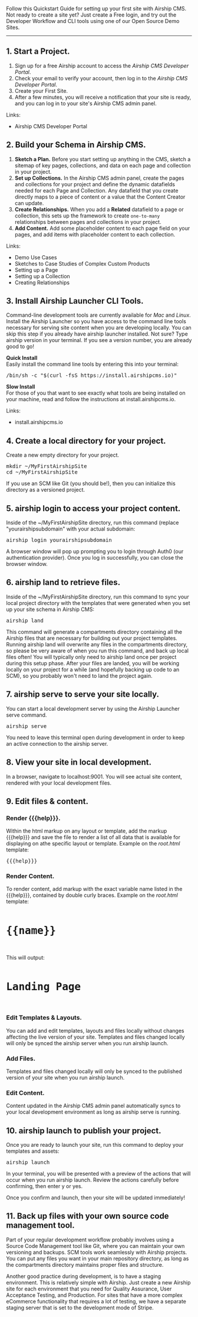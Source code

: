 Follow this Quickstart Guide for setting up your first site with Airship CMS. Not ready to create a site yet? Just create a Free login, and try out the Developer Workflow and CLI tools using one of our Open Source Demo Sites.

---

## 1. Start a Project.
1. Sign up for a free Airship account to access the _Airship CMS Developer Portal_.
2. Check your email to verify your account, then log in to the _Airship CMS Developer Portal_.
3. Create your First Site.
4. After a few minutes, you will receive a notification that your site is ready, and you can log in to your site's Airship CMS admin panel.

Links:
- Airship CMS Developer Portal

## 2. Build your Schema in Airship CMS.
1. **Sketch a Plan.** Before you start setting up anything in the CMS, sketch a sitemap of key pages, collections, and data on each page and collection in your project.
2. **Set up Collections.** In the Airship CMS admin panel, create the pages and collections for your project and define the dynamic datafields needed for each Page and Collection. Any datafield that you create directly maps to a piece of content or a value that the Content Creator can update.
3. **Create Relationships.** When you add a **Related** datafield to a page or collection, this sets up the framework to create `one-to-many` relationships between pages and collections in your project.
4. **Add Content.** Add some placeholder content to each page field on your pages, and add items with placeholder content to each collection.

Links:
- Demo Use Cases
- Sketches to Case Studies of Complex Custom Products
- Setting up a Page
- Setting up a Collection
- Creating Relationships

## 3. Install Airship Launcher CLI Tools.
Command-line development tools are currently available for _Mac_ and _Linux_. Install the Airship Launcher so you have access to the command line tools necessary for serving site content when you are developing locally. You can skip this step if you already have airship launcher installed. Not sure? Type <span class="code">airship version</span> in your terminal. If you see a version number, you are already good to go!

**Quick Install**  
Easily install the command line tools by entering this into your terminal:
<pre>
/bin/sh -c "$(curl -fsS https://install.airshipcms.io)"
</pre>

**Slow Install**  
For those of you that want to see exactly what tools are being installed on your machine, read and follow the instructions at <span class="code">install.airshipcms.io</span>.

Links:
- install.airshipcms.io

## 4. Create a local directory for your project.
Create a new empty directory for your project.
<pre>
mkdir ~/MyFirstAirshipSite
cd ~/MyFirstAirshipSite
</pre>
If you use an SCM like Git (you should be!), then you can initialize this directory as a versioned project.

## 5. <span class="code">airship login</span> to access your project content.
Inside of the <span class="code">~/MyFirstAirshipSite directory</span>, run this command (replace "yourairshipsubdomain" with your actual subdomain:
<pre>
airship login yourairshipsubdomain</span>
</pre>
A browser window will pop up prompting you to login through Auth0 (our authentication provider). Once you log in successfully, you can close the browser window.

## 6. <span class="code">airship land</span> to retrieve files.
Inside of the <span class="code">~/MyFirstAirshipSite directory</span>, run this command to sync your local project directory with the templates that were generated when you set up your site schema in Airship CMS:
<pre>airship land</pre>
This command will generate a <span class="code">compartments</span> directory containing all the Airship files that are necessary for building out your project templates. Running <span class="code">airship land</span> will overwrite any files in the <span class="code">compartments</span> directory, so please be very aware of when you run this command, and back up local files often! You will typically only need to <span class="code">airship land</span> once per project during this setup phase. After your files are landed, you will be working locally on your project for a while (and hopefully backing up code to an SCM), so you probably won't need to land the project again.

## 7. <span class="code">airship serve</span> to serve your site locally.
You can start a local development server by using the Airship Launcher serve command.
<pre>
airship serve
</pre>
You need to leave this terminal open during development in order to keep an active connection to the airship server.

## 8. View your site in local development.
In a browser, navigate to <span class="code">localhost:9001</span>. You will see actual site content, rendered with your local development files.

## 9. Edit files & content.

### Render {{{help}}}.
Within the html markup on any layout or template, add the markup <span class="code">{{{help}}}</span> and save the file to render a list of all data that is available for displaying on athe specific layout or template. Example on the _root.html_ template:
<pre>
{{{help}}}
</pre>

### Render Content.
To render content, add markup with the exact variable name listed in the <span class="code">{{{help}}}</span>, contained by double curly braces. Example on the _root.html_ template:
<pre>
<h1>{{name}}</h1>
</pre>
This will output:
<pre>
<h1>Landing Page</h1>
</pre>

### Edit Templates & Layouts.
You can add and edit templates, layouts and files locally without changes affecting the live version of your site. Templates and files changed locally will only be synced the airship server when you run <span class="code">airship launch</span>.

### Add Files.
Templates and files changed locally will only be synced to the published version of your site when you run <span class="code">airship launch</span>.

### Edit Content.
Content updated in the Airship CMS admin panel automatically syncs to your local development environment as long as <span class="code">airship serve</span> is running.

## 10. <span class="code">airship launch</span> to publish your project.
<p>Once you are ready to launch your site, run this command to deploy your templates and assets:</p>
<pre>airship launch</pre>
<p>In your terminal, you will be presented with a preview of the actions that will occur when you run <span class="code">airship launch</span>. Review the actions carefully before confirming, then enter <span class="code">y</span> or <span class="code">yes</span>.
<p>Once you confirm and launch, then your site will be updated immediately!</p>

## 11. Back up files with your own source code management tool.
<p>Part of your regular development workflow probably involves using a Source Code Management tool like Git, where you can maintain your own versioning and backups. SCM tools work seamlessly with Airship projects. You can put any files you want in your main repository directory, as long as the <span class="code">compartments</span> directory maintains proper files and structure.</p>
<p>Another good practice during development, is to have a staging environment. This is relatively simple with Airship. Just create a new Airship site for each environment that you need for Quality Assurance, User Acceptance Testing, and Production. For sites that have a more complex eCommerce functionality that requires a lot of testing, we have a separate staging server that is set to the development mode of Stripe.</p>
